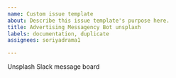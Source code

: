 ```yaml
---
name: Custom issue template
about: Describe this issue template's purpose here.
title: Advertising Messagency Bot unsplaxh
labels: documentation, duplicate
assignees: soriyadrama1

---
```


Unsplash Slack message board
